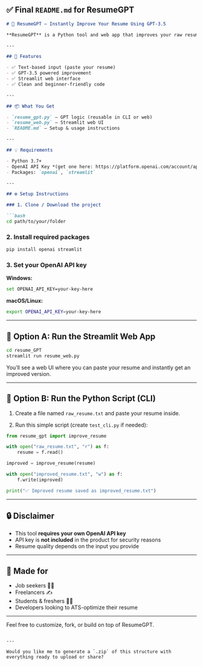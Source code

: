 ## ✅ Final `README.md` for ResumeGPT

````markdown
# 📄 ResumeGPT – Instantly Improve Your Resume Using GPT-3.5

**ResumeGPT** is a Python tool and web app that improves your raw resume using OpenAI's GPT-3.5, making it more professional and ATS-optimized.

---

## 🔧 Features

- ✅ Text-based input (paste your resume)
- ✅ GPT-3.5 powered improvement
- ✅ Streamlit web interface
- ✅ Clean and beginner-friendly code

---

## 📦 What You Get

- `resume_gpt.py` – GPT logic (reusable in CLI or web)
- `resume_web.py` – Streamlit web UI
- `README.md` – Setup & usage instructions

---

## 💡 Requirements

- Python 3.7+
- OpenAI API Key *(get one here: https://platform.openai.com/account/api-keys)*  
- Packages: `openai`, `streamlit`

---

## ⚙️ Setup Instructions

### 1. Clone / Download the project

```bash
cd path/to/your/folder
````

### 2. Install required packages

```bash
pip install openai streamlit
```

### 3. Set your OpenAI API key

**Windows:**

```bash
set OPENAI_API_KEY=your-key-here
```

**macOS/Linux:**

```bash
export OPENAI_API_KEY=your-key-here
```

---

## 🚀 Option A: Run the Streamlit Web App

```bash
cd resume_GPT
streamlit run resume_web.py
```

You’ll see a web UI where you can paste your resume and instantly get an improved version.

---

## 🧪 Option B: Run the Python Script (CLI)

1. Create a file named `raw_resume.txt` and paste your resume inside.

2. Run this simple script (create `test_cli.py` if needed):

```python
from resume_gpt import improve_resume

with open("raw_resume.txt", "r") as f:
    resume = f.read()

improved = improve_resume(resume)

with open("improved_resume.txt", "w") as f:
    f.write(improved)

print("✅ Improved resume saved as improved_resume.txt")
```

---

## 🔒 Disclaimer

* This tool **requires your own OpenAI API key**
* API key is **not included** in the product for security reasons
* Resume quality depends on the input you provide

---

## 🧠 Made for

* Job seekers 🧑‍💻
* Freelancers ✍️
* Students & freshers 👨‍🎓
* Developers looking to ATS-optimize their resume

---

Feel free to customize, fork, or build on top of ResumeGPT.

```

---

Would you like me to generate a `.zip` of this structure with everything ready to upload or share?
```

